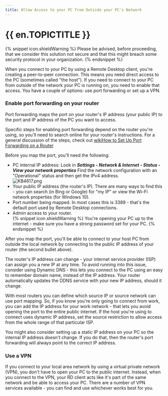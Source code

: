 ```yaml
---
title: Allow Access to your PC from Outside your PC's Network
---
```

# {{ en.TOPICTITLE }}  
{% snippet icon.shieldWarning %}
Please be advised, before proceeding, that we consider this solution not secure and that this might breach some security protocol in your organization.
{% endsnippet %}  

When you connect to your PC by using a Remote Desktop client, you're creating a peer-to-peer connection. This means you need direct access to the PC (sometimes called &quot;the host&quot;). If you need to connect to your PC from outside of the network your PC is running on, you need to enable that access. You have a couple of options: use port forwarding or set up a VPN.
### Enable port forwarding on your router
Port forwarding maps the port on your router's IP address (your public IP) to the port and IP address of the PC you want to access.  

Specific steps for enabling port forwarding depend on the router you're using, so you'll need to search online for your router's instructions. For a general discussion of the steps, check out [wikiHow to Set Up Port Forwarding on a Router](https://www.wikihow.com/Set-Up-Port-Forwarding-on-a-Router)  

Before you map the port, you'll need the following:  

* PC internal IP address: Look in ***Settings - Network &amp; Internet - Status - View your network properties*** Find the network configuration with an &quot;Operational&quot; status and then get the IPv4 address.  
![KB4617.png](/img/en/kb/KB4617.png)  
* Your public IP address (the router's IP). There are many ways to find this - you can search (in Bing or Google) for &quot;my IP&quot; or view the Wi-Fi network properties (for Windows 10).
* Port number being mapped. In most cases this is 3389 - that's the default port used by Remote Desktop connections.
* Admin access to your router.  
{% snippet icon.shieldWarning %}
You're opening your PC up to the internet - make sure you have a strong password set for your PC.
{% endsnippet %}  

After you map the port, you'll be able to connect to your host PC from outside the local network by connecting to the public IP address of your router (the second bullet above).  

The router's IP address can change - your internet service provider (ISP) can assign you a new IP at any time. To avoid running into this issue, consider using Dynamic DNS - this lets you connect to the PC using an easy to remember domain name, instead of the IP address. Your router automatically updates the DDNS service with your new IP address, should it change.  

With most routers you can define which source IP or source network can use port mapping. So, if you know you're only going to connect from work, you can add the IP address for your work network - that lets you avoid opening the port to the entire public internet. If the host you're using to connect uses dynamic IP address, set the source restriction to allow access from the whole range of that particular ISP.  

You might also consider setting up a static IP address on your PC so the internal IP address doesn't change. If you do that, then the router's port forwarding will always point to the correct IP address.
### Use a VPN
If you connect to your local area network by using a virtual private network (VPN), you don't have to open your PC to the public internet. Instead, when you connect to the VPN, your RD client acts like it's part of the same network and be able to access your PC. There are a number of VPN services available - you can find and use whichever works best for you.
